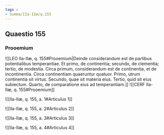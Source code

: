 ```yaml
---
tags : 
- Summa/IIa-IIæ/q.155
---
```


## Quaestio 155

### Prooemium

![[LEO IIa-IIæ, q. 155#Prooemium|Deinde considerandum est de partibus potentialibus temperantiae. Et primo, de continentia; secundo, de clementia; tertio, de modestia. Circa primum, considerandum est de continentia, et de incontinentia. Circa continentiam quaeruntur quatuor. Primo, utrum continentia sit virtus. Secundo, quae sit materia eius. Tertio, quid sit eius subiectum. Quarto, de comparatione eius ad temperantiam.]]
![[CERF IIa-IIæ, q. 155#Prooemium]]

![[IIa-IIæ, q. 155, a. 1#Articulus 1]]

![[IIa-IIæ, q. 155, a. 2#Articulus 2]]

![[IIa-IIæ, q. 155, a. 3#Articulus 3]]

![[IIa-IIæ, q. 155, a. 4#Articulus 4]]

